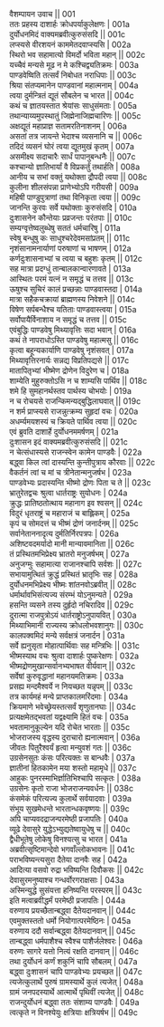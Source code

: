 वैशम्पायन उवाच ||	001    
ततः प्रहस्य दाशार्हः क्रोधपर्याकुलेक्षणः |	001a  
दुर्योधनमिदं वाक्यमब्रवीत्कुरुसंसदि ||	001c  
लप्स्यसे वीरशयनं काममेतदवाप्स्यसि |	002a  
स्थिरो भव सहामात्यो विमर्दो भविता महान् ||	002c  
यच्चैवं मन्यसे मूढ न मे कश्चिद्व्यतिक्रमः |	003a  
पाण्डवेष्विति तत्सर्वं निबोधत नराधिपाः ||	003c  
श्रिया संतप्यमानेन पाण्डवानां महात्मनाम् |	004a  
त्वया दुर्मन्त्रितं द्यूतं सौबलेन च भारत ||	004c  
कथं च ज्ञातयस्तात श्रेयांसः साधुसंमताः |	005a  
तथान्याय्यमुपस्थातुं जिह्मेनाजिह्मचारिणः ||	005c  
अक्षद्यूतं महाप्राज्ञ सतामरतिनाशनम् |	006a  
असतां तत्र जायन्ते भेदाश्च व्यसनानि च ||	006c  
तदिदं व्यसनं घोरं त्वया द्यूतमुखं कृतम् |	007a  
असमीक्ष्य सदाचारैः सार्धं पापानुबन्धनैः ||	007c  
कश्चान्यो ज्ञातिभार्यां वै विप्रकर्तुं तथार्हति |	008a  
आनीय च सभां वक्तुं यथोक्ता द्रौपदी त्वया ||	008c  
कुलीना शीलसंपन्ना प्राणेभ्योऽपि गरीयसी |	009a  
महिषी पाण्डुपुत्राणां तथा विनिकृता त्वया ||	009c  
जानन्ति कुरवः सर्वे यथोक्ताः कुरुसंसदि |	010a  
दुःशासनेन कौन्तेयाः प्रव्रजन्तः परंतपाः ||	010c  
सम्यग्वृत्तेष्वलुब्धेषु सततं धर्मचारिषु |	011a  
स्वेषु बन्धुषु कः साधुश्चरेदेवमसांप्रतम् ||	011c  
नृशंसानामनार्याणां परुषाणां च भाषणम् |	012a  
कर्णदुःशासनाभ्यां च त्वया च बहुशः कृतम् ||	012c  
सह मात्रा प्रदग्धुं तान्बालकान्वारणावते |	013a  
आस्थितः परमं यत्नं न समृद्धं च तत्तव ||	013c  
ऊषुश्च सुचिरं कालं प्रच्छन्नाः पाण्डवास्तदा |	014a  
मात्रा सहैकचक्रायां ब्राह्मणस्य निवेशने ||	014c  
विषेण सर्पबन्धैश्च यतिताः पाण्डवास्त्वया |	015a  
सर्वोपायैर्विनाशाय न समृद्धं च तत्तव ||	015c  
एवंबुद्धिः पाण्डवेषु मिथ्यावृत्तिः सदा भवान् |	016a  
कथं ते नापराधोऽस्ति पाण्डवेषु महात्मसु ||	016c  
कृत्वा बहून्यकार्याणि पाण्डवेषु नृशंसवत् |	017a  
मिथ्यावृत्तिरनार्यः सन्नद्य विप्रतिपद्यसे ||	017c  
मातापितृभ्यां भीष्मेण द्रोणेन विदुरेण च |	018a  
शाम्येति मुहुरुक्तोऽसि न च शाम्यसि पार्थिव ||	018c  
शमे हि सुमहानर्थस्तव पार्थस्य चोभयोः |	019a  
न च रोचयसे राजन्किमन्यद्बुद्धिलाघवात् ||	019c  
न शर्म प्राप्स्यसे राजन्नुत्क्रम्य सुहृदां वचः |	020a  
अधर्म्यमयशस्यं च क्रियते पार्थिव त्वया ||	020c  
एवं ब्रुवति दाशार्हे दुर्योधनममर्षणम् |	021a  
दुःशासन इदं वाक्यमब्रवीत्कुरुसंसदि ||	021c  
न चेत्संधास्यसे राजन्स्वेन कामेन पाण्डवैः |	022a  
बद्ध्वा किल त्वां दास्यन्ति कुन्तीपुत्राय कौरवाः ||	022c  
वैकर्तनं त्वां च मां च त्रीनेतान्मनुजर्षभ |	023a  
पाण्डवेभ्यः प्रदास्यन्ति भीष्मो द्रोणः पिता च ते ||	023c  
भ्रातुरेतद्वचः श्रुत्वा धार्तराष्ट्रः सुयोधनः |	024a  
क्रुद्धः प्रातिष्ठतोत्थाय महानाग इव श्वसन् ||	024c  
विदुरं धृतराष्ट्रं च महाराजं च बाह्लिकम् |	025a  
कृपं च सोमदत्तं च भीष्मं द्रोणं जनार्दनम् ||	025c  
सर्वानेताननादृत्य दुर्मतिर्निरपत्रपः |	026a  
अशिष्टवदमर्यादो मानी मान्यावमानिता ||	026c  
तं प्रस्थितमभिप्रेक्ष्य भ्रातरो मनुजर्षभम् |	027a  
अनुजग्मुः सहामात्या राजानश्चापि सर्वशः ||	027c  
सभायामुत्थितं क्रुद्धं प्रस्थितं भ्रातृभिः सह |	028a  
दुर्योधनमभिप्रेक्ष्य भीष्मः शांतनवोऽब्रवीत् ||	028c  
धर्मार्थावभिसंत्यज्य संरम्भं योऽनुमन्यते |	029a  
हसन्ति व्यसने तस्य दुर्हृदो नचिरादिव ||	029c  
दुरात्मा राजपुत्रोऽयं धार्तराष्ट्रोऽनुपायवित् |	030a  
मिथ्याभिमानी राज्यस्य क्रोधलोभवशानुगः ||	030c  
कालपक्वमिदं मन्ये सर्वक्षत्रं जनार्दन |	031a  
सर्वे ह्यनुसृता मोहात्पार्थिवाः सह मन्त्रिभिः ||	031c  
भीष्मस्याथ वचः श्रुत्वा दाशार्हः पुष्करेक्षणः |	032a  
भीष्मद्रोणमुखान्सर्वानभ्यभाषत वीर्यवान् ||	032c  
सर्वेषां कुरुवृद्धानां महानयमतिक्रमः |	033a  
प्रसह्य मन्दमैश्वर्ये न नियच्छत यन्नृपम् ||	033c  
तत्र कार्यमहं मन्ये प्राप्तकालमरिंदमाः |	034a  
क्रियमाणे भवेच्छ्रेयस्तत्सर्वं शृणुतानघाः ||	034c  
प्रत्यक्षमेतद्भवतां यद्वक्ष्यामि हितं वचः |	035a  
भवतामानुकूल्येन यदि रोचेत भारताः ||	035c  
भोजराजस्य वृद्धस्य दुराचारो ह्यनात्मवान् |	036a  
जीवतः पितुरैश्वर्यं हृत्वा मन्युवशं गतः ||	036c  
उग्रसेनसुतः कंसः परित्यक्तः स बान्धवैः |	037a  
ज्ञातीनां हितकामेन मया शस्तो महामृधे ||	037c  
आहुकः पुनरस्माभिर्ज्ञातिभिश्चापि सत्कृतः |	038a  
उग्रसेनः कृतो राजा भोजराजन्यवर्धनः ||	038c  
कंसमेकं परित्यज्य कुलार्थे सर्वयादवाः |	039a  
संभूय सुखमेधन्ते भारतान्धकवृष्णयः ||	039c  
अपि चाप्यवदद्राजन्परमेष्ठी प्रजापतिः |	040a  
व्यूढे देवासुरे युद्धेऽभ्युद्यतेष्वायुधेषु च ||	040c  
द्वैधीभूतेषु लोकेषु विनश्यत्सु च भारत |	041a  
अब्रवीत्सृष्टिमान्देवो भगवाँल्लोकभावनः ||	041c  
पराभविष्यन्त्यसुरा दैतेया दानवैः सह |	042a  
आदित्या वसवो रुद्रा भविष्यन्ति दिवौकसः ||	042c  
देवासुरमनुष्याश्च गन्धर्वोरगराक्षसाः |	043a  
अस्मिन्युद्धे सुसंयत्ता हनिष्यन्ति परस्परम् ||	043c  
इति मत्वाब्रवीद्धर्मं परमेष्ठी प्रजापतिः |	044a  
वरुणाय प्रयच्छैतान्बद्ध्वा दैतेयदानवान् ||	044c  
एवमुक्तस्ततो धर्मो नियोगात्परमेष्ठिनः |	045a  
वरुणाय ददौ सर्वान्बद्ध्वा दैतेयदानवान् ||	045c  
तान्बद्ध्वा धर्मपाशैश्च स्वैश्च पाशैर्जलेश्वरः |	046a  
वरुणः सागरे यत्तो नित्यं रक्षति दानवान् ||	046c  
तथा दुर्योधनं कर्णं शकुनिं चापि सौबलम् |	047a  
बद्ध्वा दुःशासनं चापि पाण्डवेभ्यः प्रयच्छत ||	047c  
त्यजेत्कुलार्थे पुरुषं ग्रामस्यार्थे कुलं त्यजेत् |	048a  
ग्रामं जनपदस्यार्थे आत्मार्थे पृथिवीं त्यजेत् ||	048c  
राजन्दुर्योधनं बद्ध्वा ततः संशाम्य पाण्डवैः |	049a  
त्वत्कृते न विनश्येयुः क्षत्रियाः क्षत्रियर्षभ ||	049c  
